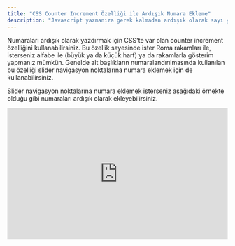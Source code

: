 ```yaml
---
title: "CSS Counter Increment Özelliği ile Ardışık Numara Ekleme"
description: "Javascript yazmanıza gerek kalmadan ardışık olarak sayı yazdırma örneği"
---
```


Numaraları ardışık olarak yazdırmak için CSS'te var olan counter increment özelliğini kullanabilirsiniz. Bu özellik sayesinde ister Roma rakamları ile, isterseniz alfabe ile (büyük ya da küçük harf) ya da rakamlarla gösterim yapmanız mümkün. Genelde alt başlıkların numaralandırılmasında kullanılan bu özelliği slider navigasyon noktalarına numara eklemek için de kullanabilirsiniz.

Slider navigasyon noktalarına numara eklemek isterseniz aşağıdaki örnekte olduğu gibi numaraları ardışık olarak ekleyebilirsiniz.

<iframe height="300" style="width: 100%;" scrolling="no" title="UIkit CSS Only  Numeric Dotnav" src="https://codepen.io/ea24/embed/wvJzzpL?default-tab=result&theme-id=dark" frameborder="no" loading="lazy" allowtransparency="true" allowfullscreen="true">
  See the Pen <a href="https://codepen.io/ea24/pen/wvJzzpL">
  UIkit CSS Only  Numeric Dotnav</a> by ea24 (<a href="https://codepen.io/ea24">@ea24</a>)
  on <a href="https://codepen.io">CodePen</a>.
</iframe>
